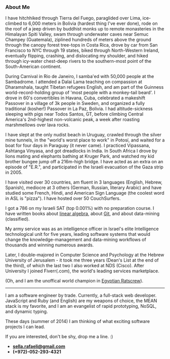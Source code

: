 ### About Me

I have hitchhiked through Tierra del Fuego, paraglided over Lima, ice-climbed to 6,000 meters in Bolivia (hardest thing I've ever done), rode on the roof of a jeep driven by buddhist monks up to remote monasteries in the Himalayan Spiti Valley, swam through underwater caves near Semuc Champey (Guatemala), ziplined hundreds of meters above the ground through the canopy forest tree-tops in Costa Rica, drove by car from San Francisco to NYC through 19 states, biked through North-Western Ireland, eventually flipping, crashing, and dislocating my shoulder, and hiked through icy-water chest-deep rivers to the southern-most point of the South-American continent. 

During Carnival in Rio de Janeiro, I samba'ed with 50,000 people at the Sambadrome. I attended a Dalai Lama teaching on compassion at Dharamshala, taught Tibetan refugees English, and am part of the Guinness world-record-holding group of 'most people with a monkey-tail beard'. I drove in 60's convertibles in Havana, Cuba, celebrated a makeshift Passover in a village of 3k people in Sweden, and organized a fully traditional (kosher!) Passover in La Paz, Bolivia. I had altitude-sickness sleeping with pigs near Todos Santos, GT, before climbing Central America's 2nd-highest non-volcanic peak, a week after roasting marshmellows over lava rocks. 

I have slept at the only nudist beach in Uruguay, crawled through the silver mine tunnels, in the "world's worst place to work" in Potosí, and waited for a boat for four days in Paraguay (it never came). I practiced Vipassana, Ashtanga Vinyasa, and got dreadlocks in India. In South Africa I drove by lions mating and elephants bathing at Kruger Park, and watched my kid brother bungee jump off a 216m-high bridge. I have acted as an extra on an episode of "E.R.", and participated in the Israeli evacuation of the Gaza strip in 2005. 

I have visited over 30 countries, am fluent in 3 languages (English, Hebrew, Spanish), mediocre at 3 others (German, Russian, literary Arabic) and have studied some French, Hindi, and American Sign Language (the coolest word in ASL is "pizza"). I have hosted over 50 CouchSurfers.

I got a 786 on my Israeli SAT (top 0.001%) with no preparation course. I have written books about  [linear algebra](https://sites.google.com/site/linearit1hujibook/), about [Git](http://sellarafaeli.wordpress.com/2014/03/23/git-sandbox-book/), and about data-mining (classified).

My army service was as an intelligence officer in Israel's elite Intelligence technological unit for five years, leading software systems that would change the knowledge-management and data-mining workflows of thousands and winning numerous awards. 

Later, I double-majored in Computer Science and Psychology at the Hebrew University of Jerusalem - it took me three years (Dean's List at the end of the third), of which the last two I also worked at NDS (Cisco). After University I joined Fiverr(.com), the world's leading services marketplace. 

(Oh, and I am the unoffical world champion in [Egyptian Ratscrew](http://en.wikipedia.org/wiki/Egyptian_Ratscrew)). 

- - - - 

I am a software engineer by trade. Currently, a full-stack web developer. JavaScript and Ruby (and English) are my weapons of choice, the MEAN stack is my favorite, and I am an evangelist of rapid prototyping, NoSQL, and dynamic typing. 

These days (summer of 2014) I am thinking of what exciting software projects I can lead. 

If you are interested, don't be shy, drop me a line. :) 

* **sella.rafaeli@gmail.com**
* **(+972)-052-293-4321**